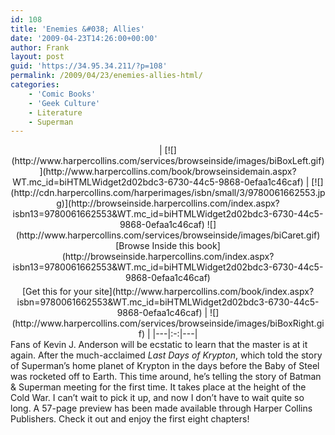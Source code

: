 ```yaml
---
id: 108
title: 'Enemies &#038; Allies'
date: '2009-04-23T14:26:00+00:00'
author: Frank
layout: post
guid: 'https://34.95.34.211/?p=108'
permalink: /2009/04/23/enemies-allies-html/
categories:
    - 'Comic Books'
    - 'Geek Culture'
    - Literature
    - Superman
---
```


<div src="v5"><center>| [![](http://www.harpercollins.com/services/browseinside/images/biBoxLeft.gif)](http://www.harpercollins.com/book/browseinsidemain.aspx?WT.mc_id=biHTMLWidget2d02bdc3-6730-44c5-9868-0efaa1c46caf) | [![](http://cdn.harpercollins.com/harperimages/isbn/small/3/9780061662553.jpg)](http://browseinside.harpercollins.com/index.aspx?isbn13=9780061662553&WT.mc_id=biHTMLWidget2d02bdc3-6730-44c5-9868-0efaa1c46caf)   ![](http://www.harpercollins.com/services/browseinside/images/biCaret.gif)[Browse Inside this book](http://browseinside.harpercollins.com/index.aspx?isbn13=9780061662553&WT.mc_id=biHTMLWidget2d02bdc3-6730-44c5-9868-0efaa1c46caf)<div style="margin-top: 5px;"></div>[Get this for your site](http://www.harpercollins.com/book/index.aspx?isbn=9780061662553&WT.mc_id=biHTMLWidget2d02bdc3-6730-44c5-9868-0efaa1c46caf) | ![](http://www.harpercollins.com/services/browseinside/images/biBoxRight.gif) |
|---|:-:|---|

</center>  
Fans of Kevin J. Anderson will be ecstatic to learn that the master is at it again. After the much-acclaimed <span style="font-style: italic;">Last Days of Krypton</span>, which told the story of Superman’s home planet of Krypton in the days before the Baby of Steel was rocketed off to Earth. This time around, he’s telling the story of Batman &amp; Superman meeting for the first time. It takes place at the height of the Cold War. I can’t wait to pick it up, and now I don’t have to wait quite so long. A 57-page preview has been made available through Harper Collins Publishers. Check it out and enjoy the first eight chapters!</div>
